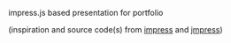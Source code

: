 impress.js based presentation for portfolio 

(inspiration and source code(s) from [impress](http://bartaz.github.io/impress.js/) and [jmpress](http://jmpressjs.github.io/jmpress.js/))
